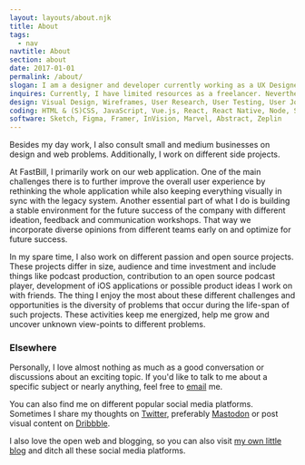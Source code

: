 ```yaml
---
layout: layouts/about.njk
title: About
tags:
  - nav
navtitle: About
section: about
date: 2017-01-01
permalink: /about/
slogan: I am a designer and developer currently working as a UX Designer at FastBill. I live and work in the heart of Europe, Frankfurt am Main in Germany.
inquires: Currently, I have limited resources as a freelancer. Nevertheless, please don't hesitate to reach out via <a href="mailto:jan@fruechtl.me">email</a>
design: Visual Design, Wireframes, User Research, User Testing, User Journeys, Design Systems, Ideation and Feedback Sessions, Persona
coding: HTML & (S)CSS, JavaScript, Vue.js, React, React Native, Node, Swift, Git, Patternlab, WordPress, ProcessWire, Kirby
software: Sketch, Figma, Framer, InVision, Marvel, Abstract, Zeplin
---
```


Besides my day work, I also consult small and medium businesses on design and web problems. Additionally, I work on different side projects.

At FastBill, I primarily work on our web application. One of the main challenges there is to further improve the overall user experience by rethinking the whole application while also keeping everything visually in sync with the legacy system. Another essential part of what I do is building a stable environment for the future success of the company with different ideation, feedback and communication workshops. That way we incorporate diverse opinions from different teams early on and optimize for future success.

In my spare time, I also work on different passion and open source projects. These projects differ in size, audience and time investment and include things like podcast production, contribution to an open source podcast player, development of iOS applications or possible product ideas I work on with friends. The thing I enjoy the most about these different challenges and opportunities is the diversity of problems that occur during the life-span of such projects. These activities keep me energized, help me grow and uncover unknown view-points to different problems.

### Elsewhere
Personally, I love almost nothing as much as a good conversation or discussions about an exciting topic. If you'd like to talk to me about a specific subject or nearly anything, feel free to [email](mailto:jan@fruechtl.me) me.

You can also find me on different popular social media platforms. Sometimes I share my thoughts on [Twitter](https://twitter.com/_coolcut), preferably [Mastodon](https://mastodon.social/@coolcut) or post visual content on [Dribbble](https://dribbble.com/coolcut).

I also love the open web and blogging, so you can also visit [my own little blog](https://coolcut.xyz) and ditch all these social media platforms.
